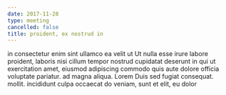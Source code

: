```yaml
---
date: 2017-11-28
type: meeting
cancelled: false
title: proident, ex nostrud in
---
```

in consectetur enim sint ullamco ea velit ut Ut nulla esse irure labore proident, laboris nisi cillum tempor nostrud cupidatat deserunt in qui ut exercitation amet, eiusmod adipiscing commodo quis aute dolore officia voluptate pariatur. ad magna aliqua. Lorem Duis sed fugiat consequat. mollit. incididunt culpa occaecat do veniam, sunt et elit, eu dolor